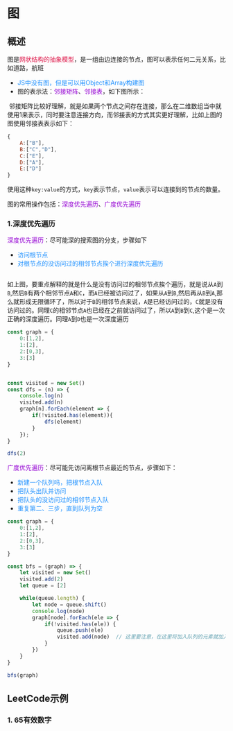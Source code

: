 # 图

## 概述
图是<font color=#DD1144>网状结构的抽象模型</font>，是一组由边连接的节点，图可以表示任何二元关系，比如道路，航班

+ <font color=#1E90FF>JS中没有图，但是可以用Object和Array构建图</font>
+ 图的表示法：<font color=#9400D3>邻接矩阵</font>、<font color=#9400D3>邻接表</font>，如下图所示：

<img :src="$withBase('/react_algorithm_7.png')" alt="">
邻接矩阵比较好理解，就是如果两个节点之间存在连接，那么在二维数组当中就使用1来表示，同时要注意连接方向，而邻接表的方式其实更好理解，比如上图的图使用邻接表表示如下：

```javascript
{
	A:["B"],
	B:["C","D"],
	C:["E"],
	D:["A"],
	E:["D"]
}
```

使用这种`key:value`的方式，`key`表示节点，`value`表示可以连接到的节点的数量。

图的常用操作包括：<font color=#9400D3>深度优先遍历</font>、<font color=#9400D3>广度优先遍历</font>

### 1.深度优先遍历

<font color=#9400D3>深度优先遍历</font>：尽可能深的搜索图的分支，步骤如下
+ <font color=#1E90FF>访问根节点</font>
+ <font color=#1E90FF>对根节点的没访问过的相邻节点挨个进行深度优先遍历</font>

<img :src="$withBase('/react_algorithm_8.png')" alt="">

如上图，要重点解释的就是什么是没有访问过的相邻节点挨个遍历，就是说从`A`到`B`,然后`B`有两个相邻节点`A`和`C`，而`A`已经被访问过了，如果从`A`到`B`,然后再从`B`到`A`,那么就形成无限循环了，所以对于`B`的相邻节点来说，`A`是已经访问过的，`C`就是没有访问过的。同理`C`的相邻节点`A`也已经在之前就访问过了，所以`A`到`B`到`C`,这个是一次正确的深度遍历。同理`A`到`D`也是一次深度遍历

```javascript
const graph = {
	0:[1,2],
	1:[2],
	2:[0,3],
	3:[3]
}


const visited = new Set()
const dfs = (n) => {
	console.log(n)
	visited.add(n)
	graph[n].forEach(element => {
		if(!visited.has(element)){
			dfs(element)
		}
	});
}

dfs(2)
```


<font color=#9400D3>广度优先遍历</font>：尽可能先访问离根节点最近的节点，步骤如下：
+	<font color=#1E90FF>新建一个队列吗，把根节点入队</font>
+ <font color=#1E90FF>把队头出队并访问</font>
+ <font color=#1E90FF>把队头的没访问过的相邻节点入队</font>
+ <font color=#1E90FF>重复第二、三步，直到队列为空</font>

```javascript
const graph = {
	0:[1,2],
	1:[2],
	2:[0,3],
	3:[3]
}

const bfs = (graph) => {
	let visited = new Set()
	visited.add(2)
	let queue = [2]

	while(queue.length) {
		let node = queue.shift()
		console.log(node)
		graph[node].forEach(ele => {
			if(!visited.has(ele)) {
				queue.push(ele)
				visited.add(node)  // 这里要注意，在这里将加入队列的元素就加入集合，否则会造成队列里有重复节点的出现
			}
		})
	}
}

bfs(graph)
```

## LeetCode示例

### 1. 65有效数字